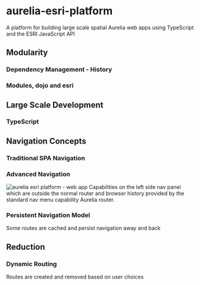 # aurelia-esri-platform
A platform for building large scale spatial Aurelia web apps using TypeScript and the ESRI JavaScript API
## Modularity
### Dependency Management - History
### Modules, dojo and esri
## Large Scale Development
### TypeScript
## Navigation Concepts
### Traditional SPA Navigation
### Advanced Navigation
![aurelia esri platform - web app](https://cloud.githubusercontent.com/assets/10272832/12070421/351b5a3c-b031-11e5-8057-d98d406f1a57.png)
Capabilities on the left side nav panel which are outside the normal router and browser history provided by the standard nav menu capability Aurelia router.
### Persistent Navigation Model
Some routes are cached and persist navigation away and back
## Reduction
### Dynamic Routing
Routes are created and removed based on user choices
